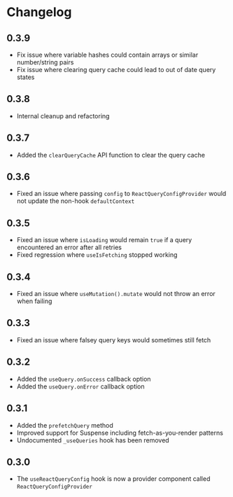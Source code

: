 # Changelog

## 0.3.9

- Fix issue where variable hashes could contain arrays or similar number/string pairs
- Fix issue where clearing query cache could lead to out of date query states

## 0.3.8

- Internal cleanup and refactoring

## 0.3.7

- Added the `clearQueryCache` API function to clear the query cache

## 0.3.6

- Fixed an issue where passing `config` to `ReactQueryConfigProvider` would not update the non-hook `defaultContext`

## 0.3.5

- Fixed an issue where `isLoading` would remain `true` if a query encountered an error after all retries
- Fixed regression where `useIsFetching` stopped working

## 0.3.4

- Fixed an issue where `useMutation().mutate` would not throw an error when failing

## 0.3.3

- Fixed an issue where falsey query keys would sometimes still fetch

## 0.3.2

- Added the `useQuery.onSuccess` callback option
- Added the `useQuery.onError` callback option

## 0.3.1

- Added the `prefetchQuery` method
- Improved support for Suspense including fetch-as-you-render patterns
- Undocumented `_useQueries` hook has been removed

## 0.3.0

- The `useReactQueryConfig` hook is now a provider component called `ReactQueryConfigProvider`
